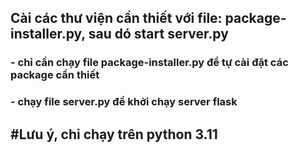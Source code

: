 ## Cài các thư viện cần thiết với file: package-installer.py, sau dó start server.py


### - chỉ cần chạy file package-installer.py để tự cài đặt các package cần thiết

### - chạy file server.py để khởi chạy server flask

## #Lưu ý, chỉ chạy trên python 3.11
